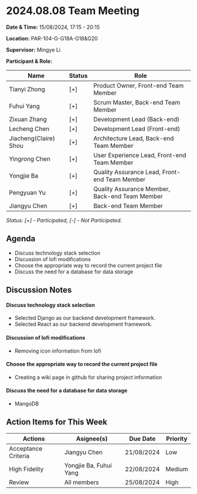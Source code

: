 # 2024.08.08 Team Meeting

**Date & Time:** 15/08/2024, 17:15 - 20:15  

**Location:** PAR-104-G-G18A-G18&G20  

**Supervisor:** Mingye Li  

**Participant & Role:** 

| Name | Status | Role |
|------|---|----------|
| Tianyi Zhong | [+]| Product Owner, Front-end Team Member |
| Fuhui Yang | [+] | Scrum Master, Back-end Team Member  |
| Zixuan Zhang | [+] | Development Lead (Back-end)  |
| Lecheng Chen | [+] | Development Lead (Front-end)   |
| Jiacheng(Claire) Shou | [+] | Architecture Lead, Back-end Team Member |
| Yingrong Chen | [+] | User Experience Lead, Front-end Team Member |
| Yongjie Ba | [+] | Quality Assurance Lead, Front-end Team Member |
| Pengyuan Yu | [+] | Quality Assurance Member, Back-end Team Member |
| Jiangyu Chen | [+] | Back-end Team Member |
  
*Status: [+] - Participated, [-] - Not Participated.*  
## Agenda
- Discuss technology stack selection
- Discussion of lofi modifications
- Choose the appropriate way to record the current project file
- Discuss the need for a database for data storage

## Discussion Notes
#### Discuss technology stack selection
- Selected Django as our backend development framework.
- Selected React as our backend development framework.
#### Discussion of lofi modifications
- Removing icon information from lofi
#### Choose the appropriate way to record the current project file
- Creating a wiki page in github for sharing project information
#### Discuss the need for a database for data storage
- MangoDB

## Action Items for This Week
|Actions|Asignee(s)|Due Date|Priority|
|-|-|-|-|
| Acceptance Criteria       | Jiangyu Chen                             | 21/08/2024 | Low      |
| High Fidelity             | Yongjie Ba, Fuhui Yang                   | 22/08/2024 | Medium   |
| Review                    | All members                              | 25/08/2024 | High     |